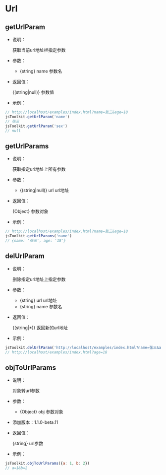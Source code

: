 # Url

## getUrlParam

- 说明：

  获取当前url地址栏指定参数

- 参数：

  - {string} name 参数名

- 返回值：

  {(string|null)} 参数值

- 示例：

```js
// http://localhost/examples/index.html?name=张三&age=18
jsToolkit.getUrlParam('name')
// 张三
jsToolkit.getUrlParam('sex')
// null
```

## getUrlParams

- 说明：

  获取指定url地址上所有参数

- 参数：

  - {(string|null)} url url地址

- 返回值：

  {Object} 参数对象

- 示例：

```js
// http://localhost/examples/index.html?name=张三&age=18
jsToolkit.getUrlParams('name')
// {name: '张三', age: '18'}
```

## delUrlParam

- 说明：

  删除指定url地址上指定参数

- 参数：

  - {string} url url地址
  - {string} name 参数名

- 返回值：

  {(string|*)} 返回新的url地址

- 示例：

```js
jsToolkit.delUrlParam('http://localhost/examples/index.html?name=张三&age=18', 'name')
// http://localhost/examples/index.html?age=18
```

## objToUrlParams

- 说明：

  对象转url参数

- 参数：

  - {Object} obj 参数对象

- 添加版本：1.1.0-beta.11

- 返回值：

  {string} url参数

- 示例：

```js
jsToolkit.objToUrlParams({a: 1, b: 2})
// a=1&b=2
```
